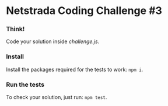 # Netstrada Coding Challenge #3

### Think!

Code your solution inside _challenge.js_.

### Install

Install the packages required for the tests to work: `npm i`.

### Run the tests

To check your solution, just run: `npm test`.
